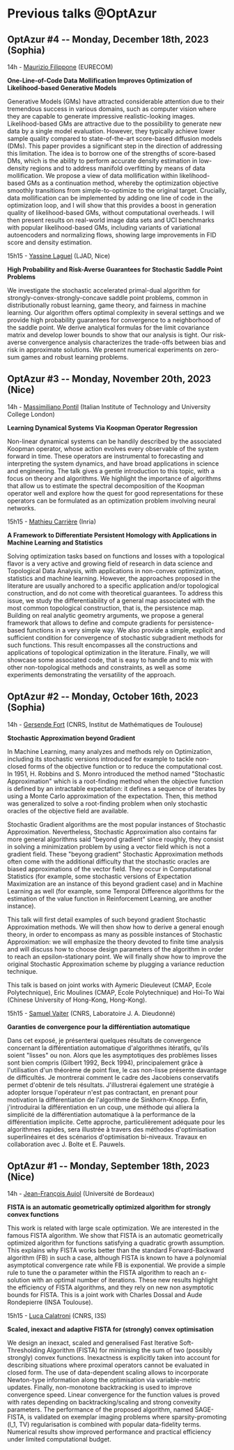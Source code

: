 # Previous talks @OptAzur

## OptAzur #4 -- Monday, December 18th, 2023 (Sophia)

14h - [Maurizio Filippone](https://www.eurecom.fr/~filippon/) (EURECOM)

**One-Line-of-Code Data Mollification Improves Optimization of Likelihood-based Generative Models**

Generative Models (GMs) have attracted considerable attention due to their tremendous success in various domains, such as computer vision where they are capable to generate impressive realistic-looking images. Likelihood-based GMs are attractive due to the possibility to generate new data by a single model evaluation. However, they typically achieve lower sample quality compared to state-of-the-art score-based diffusion models (DMs). This paper provides a significant step in the direction of addressing this limitation. The idea is to borrow one of the strengths of score-based DMs, which is the ability to perform accurate density estimation in low-density regions and to address manifold overfitting by means of data mollification. We propose a view of data mollification within likelihood-based GMs as a continuation method, whereby the optimization objective smoothly transitions from simple-to-optimize to the original target. Crucially, data mollification can be implemented by adding one line of code in the optimization loop, and I will show that this provides a boost in generation quality of likelihood-based GMs, without computational overheads. I will then present results on real-world image data sets and UCI benchmarks with popular likelihood-based GMs, including variants of variational autoencoders and normalizing flows, showing large improvements in FID score and density estimation.

15h15 - [Yassine Laguel](https://yassine-laguel.github.io) (LJAD, Nice)

**High Probability and Risk-Averse Guarantees for Stochastic Saddle Point Problems**

We investigate the stochastic accelerated primal-dual algorithm for strongly-convex-strongly-concave saddle point problems, common in distributionally robust learning, game theory, and fairness in machine learning. Our algorithm offers optimal complexity in several settings and we provide high probability guarantees for convergence to a neighborhood of the saddle point. We derive analytical formulas for the limit covariance matrix and develop lower bounds to show that our analysis is tight. Our risk- averse convergence analysis characterizes the trade-offs between bias and risk in approximate solutions. We present numerical experiments on zero-sum games and robust learning problems.

## OptAzur #3 -- Monday, November 20th, 2023 (Nice)

14h - [Massimiliano Pontil](https://www.iit.it/people-details/-/people/massimiliano-pontil) (Italian Institute of Technology and University College London)

**Learning Dynamical Systems Via Koopman Operator Regression**

Non-linear dynamical systems can be handily described by the associated Koopman operator, whose action evolves every observable of the system forward in time.
These operators are instrumental to forecasting and interpreting the system dynamics, and have broad applications in science and engineering.
The talk gives a gentle introduction to this topic, with a focus on theory and algorithms.
We highlight the importance of algorithms that allow us to estimate the spectral decomposition of the Koopman operator well and explore how the quest for good representations for these operators can be formulated as an optimization problem involving neural networks.

15h15 - [Mathieu Carrière](https://www-sop.inria.fr/members/Mathieu.Carriere/) (Inria)

**A Framework to Differentiate Persistent Homology with Applications in Machine Learning and Statistics**

Solving optimization tasks based on functions and losses with a topological flavor is a very active and growing field of research in data science and Topological Data Analysis, with applications in non-convex optimization, statistics and machine learning. However, the approaches proposed in the literature are usually anchored to a specific application and/or topological construction, and do not come with theoretical guarantees. To address this issue, we study the differentiability of a general map associated with the most common topological construction, that is, the persistence map. Building on real analytic geometry arguments, we propose a general framework that allows to define and compute gradients for persistence-based functions in a very simple way. We also provide a simple, explicit and sufficient condition for convergence of stochastic subgradient methods for such functions. This result encompasses all the constructions and applications of topological optimization in the literature. Finally, we will showcase some associated code, that is easy to handle and to mix with other non-topological methods and constraints, as well as some experiments demonstrating the versatility of the approach.

## OptAzur #2 -- Monday, October 16th, 2023 (Sophia)

14h - [Gersende Fort](https://perso.math.univ-toulouse.fr/gfort/) (CNRS, Institut de Mathématiques de Toulouse)

**Stochastic Approximation beyond Gradient**

In Machine Learning, many analyzes and methods rely on Optimization, including its stochastic versions introduced for example to tackle non-closed forms of the objective function or to reduce the computational cost.
In 1951, H. Robbins and S. Monro introduced the method named "Stochastic Approximation" which is a root-finding method when the objective function is defined by an intractable expectation: it defines a sequence of iterates by using a Monte Carlo approximation of the expectation. Then, this method was generalized to solve a root-finding problem when only stochastic oracles of the objective field are available.

Stochastic Gradient algorithms are the most popular instances of Stochastic Approximation. Nevertheless, Stochastic Approximation also contains far more general algorithms said "beyond gradient" since roughly, they consist in solving a minimization problem by using a vector field which is not a gradient field.  These "beyong gradient" Stochastic Approximation methods often come with the additional difficulty that the stochastic oracles are biased approximations of the vector field.   They occur in Computational Statistics (for example, some stochastic versions of Expectation Maximization are an instance of this beyond gradient case) and in Machine Learning as well (for example, some Temporal Difference algorithms for the estimation of the value function in Reinforcement Learning, are another instance).

This talk will first detail examples of such beyond gradient Stochastic Approximation methods. We will then show how to derive a general enough theory, in order to encompass as many as possible instances of Stochastic Approximation: we will emphasize the theory devoted to finite time analysis and will discuss how to choose design parameters of the algorithm in order to reach an epsilon-stationary point. We will finally show how to improve the original Stochastic Approximation scheme by plugging a variance reduction technique.

This talk is based on joint works with Aymeric Dieuleveut (CMAP, Ecole Polytechnique), Eric Moulines (CMAP, Ecole Polytechnique) and Hoi-To Wai (Chinese University of Hong-Kong, Hong-Kong).

15h15 - [Samuel Vaiter](https://samuelvaiter.com) (CNRS, Laboratoire J. A. Dieudonné)

**Garanties de convergence pour la différentiation automatique**

Dans cet exposé, je présenterai quelques résultats de convergence concernant la différentiation automatique d'algorithmes itératifs, qu'ils soient "lisses" ou non. Alors que les asymptotiques des problèmes lisses sont bien compris (Gilbert 1992, Beck 1994), principalement grâce à l'utilisation d'un théorème de point fixe, le cas non-lisse présente davantage de difficultés. Je montrerai comment le cadre des Jacobiens conservatifs permet d'obtenir de tels résultats. J'illustrerai également une stratégie à adopter lorsque l'opérateur n'est pas contractant, en prenant pour motivation la différentiation de l'algorithme de Sinkhorn-Knopp. Enfin, j'introduirai la différentiation en un coup, une méthode qui alliera la simplicité de la différentiation automatique à la performance de la différentiation implicite. Cette approche, particulièrement adéquate pour les algorithmes rapides, sera illustrée à travers des méthodes d'optimisation superlinéaires et des scénarios d'optimisation bi-niveaux. Travaux en collaboration avec J. Bolte et E. Pauwels.

## OptAzur #1 -- Monday, September 18th, 2023 (Nice)

14h - [Jean-François Aujol](https://www.math.u-bordeaux.fr/~jaujol/) (Université de Bordeaux)

**FISTA is an automatic geometrically optimized algorithm for strongly convex functions**

This work is related with large scale optimization. We are interested in the famous FISTA algorithm. We show that FISTA is an automatic geometrically optimized algorithm for functions satisfying a quadratic growth assumption. This explains why FISTA works better than the standard Forward-Backward algorithm (FB) in such a case, although FISTA is known to have a polynomial asymptotical convergence rate while FB is exponential. We provide a simple rule to tune the α parameter within the FISTA algorithm to reach an ε-solution with an optimal number of iterations. These new results highlight the efficiency of FISTA algorithms, and they rely on new non asymptotic bounds for FISTA.
This is a joint work with Charles Dossal and Aude Rondepierre (INSA Toulouse).

15h15 - [Luca Calatroni](https://sites.google.com/view/lucacalatroni/home) (CNRS, I3S)

**Scaled, inexact and adaptive FISTA for (strongly) convex optimisation**

We design an inexact, scaled and generalised Fast Iterative Soft-Thresholding Algorithm (FISTA) for minimising the sum of two (possibly strongly) convex functions. Inexactness is explicitly taken into account for describing situations where proximal operators cannot be evaluated in closed form. The use of data-dependent scaling allows to incorporate Newton-type information along the optimisation via variable-metric updates. Finally, non-monotone backtracking is used to improve convergence speed.  Linear convergence for the function values is proved with rates depending on backtracking/scaling and strong convexity parameters. The performance of the proposed algorithm, named SAGE-FISTA, is validated on exemplar imaging problems where sparsity-promoting (l_1, TV) regularisation is combined with popular data-fidelity terms. Numerical results show improved performance and practical efficiency under limited computational budget.